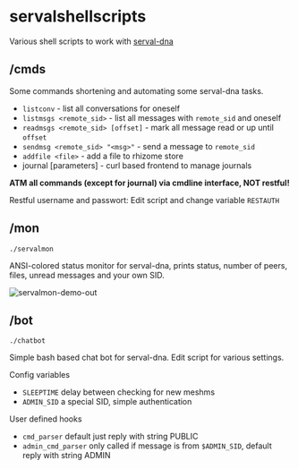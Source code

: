 # servalshellscripts

Various shell scripts to work with [serval-dna](http://github.com/servalproject/serval-dna)

## /cmds

Some commands shortening and automating some serval-dna tasks.

* `listconv` - list all conversations for oneself
* `listmsgs <remote_sid>` - list all messages with `remote_sid` and oneself
* `readmsgs <remote_sid> [offset]` - mark all message read or up until `offset`
* `sendmsg <remote_sid> "<msg>"` - send a message to `remote_sid`
* `addfile <file>` - add a file to rhizome store
*  journal <cmd> [parameters] - curl based frontend to manage journals

**ATM all commands (except for journal) via cmdline interface, NOT restful!**

Restful username and passwort:
Edit script and change variable `RESTAUTH`

## /mon

`./servalmon`

ANSI-colored status monitor for serval-dna, prints status, number of peers, files, unread messages and your own SID.

![servalmon-demo-out](https://cloud.githubusercontent.com/assets/1264131/16715898/5485d282-46ed-11e6-9260-aa5c9a469186.gif)

## /bot

`./chatbot`

Simple bash based chat bot for serval-dna. Edit script for various settings.
                                                                                  
Config variables
- `SLEEPTIME` delay between checking for new meshms
- `ADMIN_SID` a special SID, simple authentication

User defined hooks
- `cmd_parser` default just reply with string PUBLIC
- `admin_cmd_parser` only called if message is from `$ADMIN_SID`, default reply with string ADMIN
